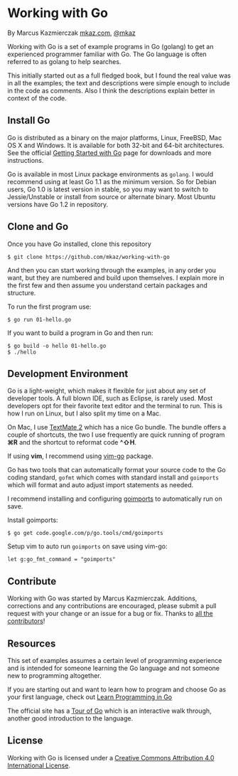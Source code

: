 
# Working with Go

By Marcus Kazmierczak [mkaz.com](http://mkaz.com/), [@mkaz](https://twitter.com/mkaz)

Working with Go is a set of example programs in Go (golang) to get an experienced programmer familiar with Go. The Go language is often referred to as golang to help searches.

This initially started out as a full fledged book, but I found the real value was in all the examples; the text and descriptions were simple enough to include in the code as comments. Also I think the descriptions explain better in context of the code.


## Install Go

Go is distributed as a binary on the major platforms, Linux, FreeBSD, Mac OS X and Windows. It is available for both 32-bit and 64-bit architectures. See the official [Getting Started with Go](http://golang.org/doc/install) page for downloads and more instructions.

Go is available in most Linux package environments as `golang`. I would recommend using at least Go 1.1 as the minimum version. So for Debian users, Go 1.0 is latest version in stable, so you may want to switch to Jessie/Unstable or install from source or alternate binary. Most Ubuntu versions have Go 1.2 in repository.


## Clone and Go

Once you have Go installed, clone this repository 

    $ git clone https://github.com/mkaz/working-with-go

And then you can start working through the examples, in any order you want, but they are numbered and build upon themselves. I explain more in the first few and then assume you understand certain packages and structure.

To run the first program use:

    $ go run 01-hello.go

If you want to build a program in Go and then run:

    $ go build -o hello 01-hello.go
    $ ./hello


## Development Environment

Go is a light-weight, which makes it flexible for just about any set of developer tools. A full blown IDE, such as Eclipse, is rarely used. Most developers opt for their favorite text editor and the terminal to run. This is how I run on Linux, but I also split my time on a Mac.

On Mac, I use [TextMate 2](http://macromates.com/download) which has a nice Go bundle. The bundle offers a couple of shortcuts, the two I use frequently are  quick running of program <b>&#8984;R</b> and the shortcut to reformat code <b>^&#8679;H</b>. 

If using <b>vim</b>, I recommend using <a
href="https://github.com/fatih/vim-go">vim-go</a> package. 

Go has two tools that can automatically format your source code to the Go
coding standard, `gofmt` which comes with standard install and `goimports`
which will format and auto adjust import statements as needed.

I recommend installing and configuring <a
href="http://godoc.org/code.google.com/p/go.tools/cmd/goimports">goimports</a> to automatically run on save.

Install goimports:

    $ go get code.google.com/p/go.tools/cmd/goimports


Setup vim to auto run `goimports` on save using vim-go:

    let g:go_fmt_command = "goimports"



## Contribute

Working with Go was started by Marcus Kazmierczak. Additions, corrections and any contributions are encouraged, please submit a pull request with your change or an issue for a bug or fix. Thanks to <a href="https://github.com/mkaz/working-with-go/graphs/contributors">all the contributors</a>!

## Resources

This set of examples assumes a certain level of programming experience and is intended for someone learning the Go language and not someone new to programming altogether.

If you are starting out and want to learn how to program and choose Go as your first language, check out [Learn Programming in Go](http://www.golang-book.com/)

The official site has a [Tour of Go](http://tour.golang.org/) which is an interactive walk through, another good introduction to the language.


## License

Working with Go is licensed under a <a rel="license" href="http://creativecommons.org/licenses/by/4.0/">Creative Commons Attribution 4.0 International License</a>. 

